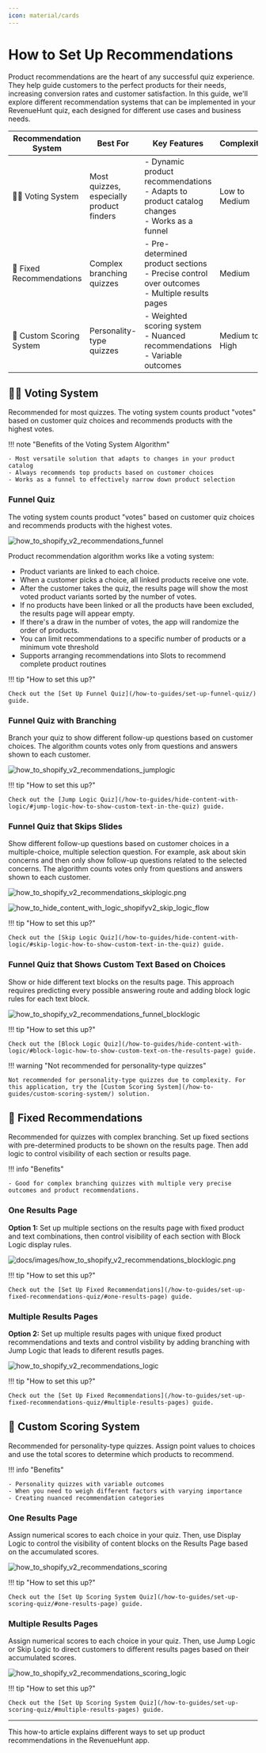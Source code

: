 ```yaml
---
icon: material/cards
---
```


# How to Set Up Recommendations

Product recommendations are the heart of any successful quiz experience. They help guide customers to the perfect products for their needs, increasing conversion rates and customer satisfaction. In this guide, we'll explore different recommendation systems that can be implemented in your RevenueHunt quiz, each designed for different use cases and business needs.

| Recommendation System | Best For | Key Features | Complexity |
|----------------------|----------|--------------|------------|
| ✍🏻 Voting System | Most quizzes, especially product finders | - Dynamic product recommendations<br>- Adapts to product catalog changes<br>- Works as a funnel | Low to Medium |
| 🧩 Fixed Recommendations | Complex branching quizzes | - Pre-determined product sections<br>- Precise control over outcomes<br>- Multiple results pages | Medium |
| 🎯 Custom Scoring System | Personality-type quizzes | - Weighted scoring system<br>- Nuanced recommendations<br>- Variable outcomes | Medium to High |


## ✍🏻 Voting System


Recommended for most quizzes. The voting system counts product "votes" based on customer quiz choices and recommends products with the highest votes.

!!! note "Benefits of the Voting System Algorithm"  

    - Most versatile solution that adapts to changes in your product catalog
    - Always recommends top products based on customer choices
    - Works as a funnel to effectively narrow down product selection

### Funnel Quiz

The voting system counts product "votes" based on customer quiz choices and recommends products with the highest votes.

![how_to_shopify_v2_recommendations_funnel](/images/how_to_shopify_v2_recommendations_funnel.png) 

Product recommendation algorithm works like a voting system:

- Product variants are linked to each choice.
- When a customer picks a choice, all linked products receive one vote.
- After the customer takes the quiz, the results page will show the most voted product variants sorted by the number of votes.
- If no products have been linked or all the products have been excluded, the results page will appear empty.
- If there's a draw in the number of votes, the app will randomize the order of products.
- You can limit recommendations to a specific number of products or a minimum vote threshold
- Supports arranging recommendations into Slots to recommend complete product routines

!!! tip "How to set this up?"

    Check out the [Set Up Funnel Quiz](/how-to-guides/set-up-funnel-quiz/) guide.



### Funnel Quiz with Branching

Branch your quiz to show different follow-up questions based on customer choices. The algorithm counts votes only from questions and answers shown to each customer.

  ![how_to_shopify_v2_recommendations_jumplogic](/images/how_to_shopify_v2_recommendations_jumplogic.png)

!!! tip "How to set this up?"

    Check out the [Jump Logic Quiz](/how-to-guides/hide-content-with-logic/#jump-logic-how-to-show-custom-text-in-the-quiz) guide.

### Funnel Quiz that Skips Slides

Show different follow-up questions based on customer choices in a multiple-choice, multiple selection question. For example, ask about skin concerns and then only show follow-up questions related to the selected concerns. The algorithm counts votes only from questions and answers shown to each customer. 

![how_to_shopify_v2_recommendations_skiplogic.png](/images/how_to_shopify_v2_recommendations_skiplogic.png)

![how_to_hide_content_with_logic_shopifyv2_skip_logic_flow](/images/how_to_hide_content_with_logic_shopifyv2_skip_logic_flow.png)

!!! tip "How to set this up?"

    Check out the [Skip Logic Quiz](/how-to-guides/hide-content-with-logic/#skip-logic-how-to-show-custom-text-in-the-quiz) guide.

### Funnel Quiz that Shows Custom Text Based on Choices

Show or hide different text blocks on the results page. This approach requires predicting every possible answering route and adding block logic rules for each text block. 

![how_to_shopify_v2_recommendations_funnel_blocklogic](/images/how_to_shopify_v2_recommendations_funnel_blocklogic.png)

!!! tip "How to set this up?"

    Check out the [Block Logic Quiz](/how-to-guides/hide-content-with-logic/#block-logic-how-to-show-custom-text-on-the-results-page) guide.

!!! warning "Not recommended for personality-type quizzes"

    Not recommended for personality-type quizzes due to complexity. For this application, try the [Custom Scoring System](/how-to-guides/custom-scoring-system/) solution.


## 🧩 Fixed Recommendations

Recommended for quizzes with complex branching. Set up fixed sections with pre-determined products to be shown on the results page. Then add logic to control visibility of each section or results page.

!!! info "Benefits"

    - Good for complex branching quizzes with multiple very precise outcomes and product recommendations.

### One Results Page 

**Option 1:** Set up multiple sections on the results page with fixed product and text combinations, then control visibility of each section with Block Logic display rules.

![docs/images/how_to_shopify_v2_recommendations_blocklogic.png](/images/how_to_shopify_v2_recommendations_blocklogic.png)

!!! tip "How to set this up?"

    Check out the [Set Up Fixed Recommendations](/how-to-guides/set-up-fixed-recommendations-quiz/#one-results-page) guide.

### Multiple Results Pages

**Option 2:** Set up multiple results pages with unique fixed product recommendations and texts and control visbility by adding branching with Jump Logic that leads to diferent resutls pages.	

![how_to_shopify_v2_recommendations_logic](/images/how_to_shopify_v2_recommendations_logic.png)

!!! tip "How to set this up?"

    Check out the [Set Up Fixed Recommendations](/how-to-guides/set-up-fixed-recommendations-quiz/#multiple-results-pages) guide.

## 🎯 Custom Scoring System 

Recommended for personality-type quizzes. Assign point values to choices and use the total scores to determine which products to recommend.

!!! info "Benefits"

    - Personality quizzes with variable outcomes
    - When you need to weigh different factors with varying importance
    - Creating nuanced recommendation categories


### One Results Page

Assign numerical scores to each choice in your quiz. Then, use Display Logic to control the visibility of content blocks on the Results Page based on the accumulated scores.

![how_to_shopify_v2_recommendations_scoring](/images/how_to_shopify_v2_recommendations_scoring.png)


!!! tip "How to set this up?"

    Check out the [Set Up Scoring System Quiz](/how-to-guides/set-up-scoring-quiz/#one-results-page) guide.


### Multiple Results Pages

Assign numerical scores to each choice in your quiz. Then, use Jump Logic or Skip Logic to direct customers to different results pages based on their accumulated scores. 

![how_to_shopify_v2_recommendations_scoring_logic](/images/how_to_shopify_v2_recommendations_scoring_logic.png)

!!! tip "How to set this up?"

    Check out the [Set Up Scoring System Quiz](/how-to-guides/set-up-scoring-quiz/#multiple-results-pages) guide.

---

This how-to article explains different ways to set up product recommendations in the RevenueHunt app.

